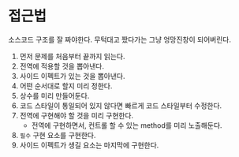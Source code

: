 # 접근법

소스코드 구조를 잘 짜야한다. 무턱대고 짰다가는 그냥 엉망진창이 되어버린다.

1. 먼저 문제를 처음부터 끝까지 읽는다.
2. 전역에 적용할 것을 뽑아낸다.
3. 사이드 이펙트가 있는 것을 뽑아낸다.
4. 어떤 순서대로 할지 미리 정한다.
5. 상수를 미리 만들어둔다.
6. 코드 스타일이 통일되어 있지 않다면 빠르게 코드 스타일부터 수정한다.
7. 전역에 구현해야 할 것을 미리 구현한다.
   - 전역에 구현하면서, 컨트롤 할 수 있는 method를 미리 노출해둔다.
8. `필수` 구현 요소를 구현한다.
9. 사이드 이펙트가 생길 요소는 마지막에 구현한다.



